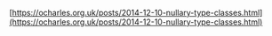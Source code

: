 [https://ocharles.org.uk/posts/2014-12-10-nullary-type-classes.html](https://ocharles.org.uk/posts/2014-12-10-nullary-type-classes.html)